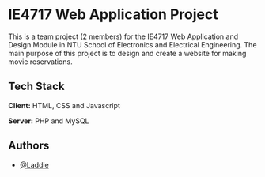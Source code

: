 
# IE4717 Web Application Project

This is a team project (2 members) for the IE4717 Web Application and Design Module in NTU School of Electronics and Electrical Engineering.
The main purpose of this project is to design and create a website for making movie reservations.

## Tech Stack

**Client:** HTML, CSS and Javascript

**Server:** PHP and MySQL

## Authors

- [@Laddie](https://www.github.com/LaddieTJC)
